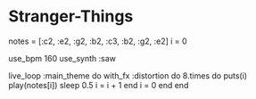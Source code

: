 # Stranger-Things
notes = [:c2, :e2, :g2, :b2, :c3, :b2, :g2, :e2]
i = 0

use_bpm 160
use_synth :saw

live_loop :main_theme do
  with_fx :distortion do
    8.times do
      puts(i)
      play(notes[i])
      sleep 0.5
      i = i + 1
    end
    i = 0
  end
end
